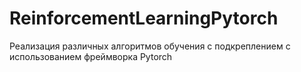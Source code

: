# ReinforcementLearningPytorch
Реализация различных алгоритмов обучения с подкреплением с использованием фреймворка Pytorch
